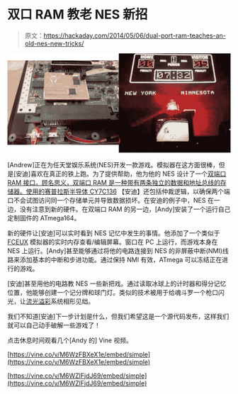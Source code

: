 # 双口 RAM 教老 NES 新招

> 原文：<https://hackaday.com/2014/05/06/dual-port-ram-teaches-an-old-nes-new-tricks/>

![nesDPR](img/b88798c4131acbeff0738531f8f3c278.png)

[Andrew]正在为任天堂娱乐系统(NES)开发一款游戏。模拟器在这方面很棒，但是[安迪]喜欢在真正的铁上跑。为了提供帮助，他为他的 NES 设计了一个[双端口 RAM 接口。顾名思义，双端口 RAM 是一种带有两条独立的数据和地址总线的存储器。使用的](http://www.batslyadams.com/2014/05/nes-dual-port-ram-interface.html)[赛普拉斯半导体 CY7C136](http://www.cypress.com/?mpn=CY7C1360C-166AJXC) 【安迪】还包括仲裁逻辑，以确保两个端口不会试图访问同一个存储单元并导致数据损坏。在安迪的例子中，NES 在一边，没有注意到新的硬件。在双端口 RAM 的另一边，[Andy]安装了一个运行自己定制固件的 ATmega164。

新的硬件让[安迪]可以实时看到 NES 记忆中发生的事情。他添加了一个类似于 [FCEUX](http://www.fceux.com/web/home.html) 模拟器的实时内存查看/编辑屏幕。窗口在 PC 上运行，而游戏本身在 NES 上运行。[Andy]甚至能够通过将他的电路连接到 NES 的非屏蔽中断(NMI)线路来添加基本的中断和步进功能。通过保持 NMI 有效，ATmega 可以冻结正在进行的游戏。

[安迪]甚至用他的电路教 NES 一些新把戏。通过读取冰球上的计时器和得分记忆位置，他能够创建一个记分牌和球门灯。类似的技术被用于给魂斗罗一个枪口闪光，让[流光溢彩](http://hackaday.com/2013/08/05/no-computer-ambilight-clone-uses-a-computer/)系统相形见绌。

我们不知道[安迪]下一步计划是什么，但我们希望这是一个源代码发布，这样我们就可以自己动手破解一些游戏了！

点击休息时间观看几个[Andy 的] Vine 视频。

[https://vine.co/v/M6WzFBXeX1e/embed/simple](https://vine.co/v/M6WzFBXeX1e/embed/simple)

[https://vine.co/v/M6WZlFjdJ69/embed/simple](https://vine.co/v/M6WZlFjdJ69/embed/simple)